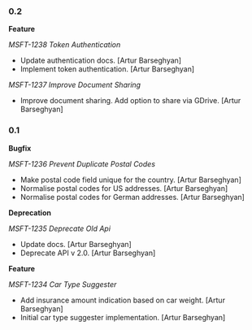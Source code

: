 ### 0.2

**Feature**

*MSFT-1238 Token Authentication*

- Update authentication docs. [Artur Barseghyan]
- Implement token authentication. [Artur Barseghyan]

*MSFT-1237 Improve Document Sharing*

- Improve document sharing. Add option to share via GDrive. [Artur Barseghyan]

### 0.1

**Bugfix**

*MSFT-1236 Prevent Duplicate Postal Codes*

- Make postal code field unique for the country. [Artur Barseghyan]
- Normalise postal codes for US addresses. [Artur Barseghyan]
- Normalise postal codes for German addresses. [Artur Barseghyan]

**Deprecation**

*MSFT-1235 Deprecate Old Api*

- Update docs. [Artur Barseghyan]
- Deprecate API v 2.0. [Artur Barseghyan]

**Feature**

*MSFT-1234 Car Type Suggester*

- Add insurance amount indication based on car weight. [Artur Barseghyan]
- Initial car type suggester implementation. [Artur Barseghyan]
